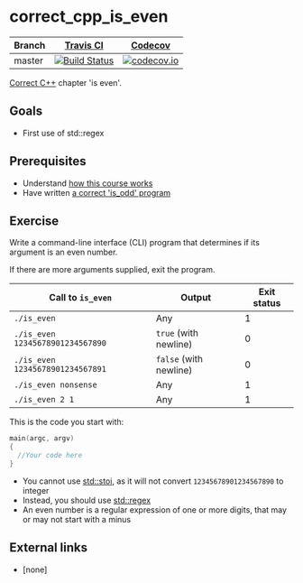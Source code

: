 # correct_cpp_is_even

Branch|[Travis CI](https://travis-ci.org)|[Codecov](https://www.codecov.io)
---|---|---
master|[![Build Status](https://travis-ci.org/JorikdeBoer/correct_cpp_is_even.svg?branch=master)](https://travis-ci.org/JorikdeBoer/correct_cpp_is_even)|[![codecov.io](https://codecov.io/github/JorikdeBoer/correct_cpp_is_even/coverage.svg?branch=master)](https://codecov.io/github/JorikdeBoer/correct_cpp_is_even/branch/master)

[Correct C++](https://github.com/richelbilderbeek/correct_cpp) chapter 'is even'.

## Goals

 * First use of std::regex

## Prerequisites

 * Understand [how this course works](https://github.com/richelbilderbeek/correct_cpp/blob/master/doc/how_this_course_works.md)
 * Have written [a correct 'is_odd' program](https://github.com/JorikdeBoer/correct_cpp_is_odd)

## Exercise

Write a command-line interface (CLI) program that determines if its argument is an even number.

If there are more arguments supplied, exit the program.

Call to `is_even`|Output|Exit status
---|---|---
`./is_even`|Any|1
`./is_even 12345678901234567890`|`true` (with newline)|0
`./is_even 12345678901234567891`|`false` (with newline)|0
`./is_even nonsense`|Any|1
`./is_even 2 1`|Any|1

This is the code you start with:

```c++
main(argc, argv)
{
  //Your code here
}
```

 * You cannot use [std::stoi](https://github.com/richelbilderbeek/cpp/blob/master/content/CppStdStoi.md), as it will not convert `12345678901234567890`
   to integer
 * Instead, you should use [std::regex](https://github.com/richelbilderbeek/cpp/blob/master/content/CppStdRegex.md)
 * An even number is a regular expression of one or more digits, that may or may not start with a minus

## External links

 * [none]
